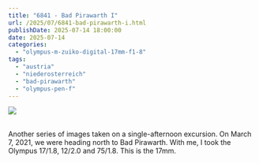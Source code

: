```yaml
---
title: "6841 - Bad Pirawarth I"
url: /2025/07/6841-bad-pirawarth-i.html
publishDate: 2025-07-14 18:00:00
date: 2025-07-14
categories:
  - "olympus-m-zuiko-digital-17mm-f1-8"
tags:
  - "austria"
  - "niederosterreich"
  - "bad-pirawarth"
  - "olympus-pen-f"
---
```

<div class="container">
<div class="center"><a target="_blank" href="https://d25zfm9zpd7gm5.cloudfront.net/1200x1200/2021/20210307_143415_lr.jpg"><img class="webfeedsFeaturedVisual" src="https://d25zfm9zpd7gm5.cloudfront.net/0600x0600/2021/20210307_143415_lr.jpg" /></a></div>
</div>
<br />

Another series of images taken on a single-afternoon
excursion. On March 7, 2021, we were heading north to Bad
Pirawarth. With me, I took the Olympus 17/1.8, 12/2.0 and
75/1.8. This is the 17mm.
